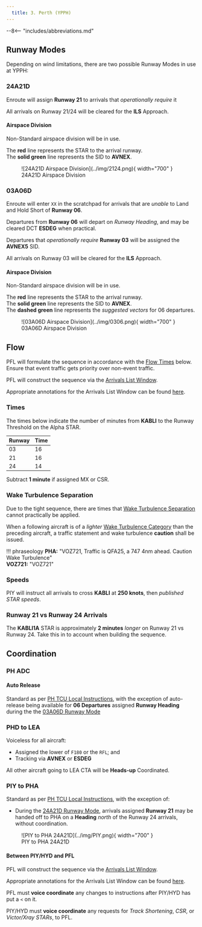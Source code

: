 ```yaml
---
  title: 3. Perth (YPPH)
---
```


--8<-- "includes/abbreviations.md"

## Runway Modes
Depending on wind limitations, there are two possible Runway Modes in use at YPPH:

### 24A21D
Enroute will assign **Runway 21** to arrivals that *operationally require* it

All arrivals on Runway 21/24 will be cleared for the **ILS** Approach.

#### Airspace Division
Non-Standard airspace division will be in use.

The **red** line represents the STAR to the arrival runway.  
The **solid green** line represents the SID to **AVNEX**.  

<figure markdown>
![24A21D Airspace Division](../img/2124.png){ width="700" }
  <figcaption>24A21D Airspace Division</figcaption>
</figure>

### 03A06D
Enroute will enter `XX` in the scratchpad for arrivals that are *unable* to Land and Hold Short of **Runway 06**.

Departures from **Runway 06** will depart on *Runway Heading*, and may be cleared DCT **ESDEG** when practical.

Departures that *operationally require* **Runway 03** will be assigned the **AVNEX5** SID.

All arrivals on Runway 03 will be cleared for the **ILS** Approach.

#### Airspace Division
Non-Standard airspace division will be in use.

The **red** line represents the STAR to the arrival runway.  
The **solid green** line represents the SID to **AVNEX**.  
The **dashed green** line represents the *suggested vectors* for 06 departures.

<figure markdown>
![03A06D Airspace Division](../img/0306.png){ width="700" }
  <figcaption>03A06D Airspace Division</figcaption>
</figure>

## Flow
PFL will formulate the sequence in accordance with the [Flow Times](#times) below. Ensure that event traffic gets priority over non-event traffic.

PFL will construct the sequence via the [Arrivals List Window](../../../../../../controller-skills/sequencing/#arrivals-list).

Appropriate annotations for the Arrivals List Window can be found [here](../../../../../../client/annotations/#sequencingflow).

### Times
The times below indicate the number of minutes from **KABLI** to the Runway Threshold on the Alpha STAR.

| Runway | Time |
| ---------- | --- |
| 03      | 16|
| 21      | 16 |
| 24     | 14 |

Subtract **1 minute** if assigned MX or CSR.

### Wake Turbulence Separation
Due to the tight sequence, there are times that [Wake Turbulence Separation](../../../../../../separation-standards/waketurb/#airspace) cannot practically be applied.

When a following aircraft is of a *lighter* [Wake Turbulence Category](../../../../../../separation-standards/waketurb/#categories) than the preceding aircraft, a traffic statement and wake turbulence **caution** shall be issued.

!!! phraseology
    **PHA:** "VOZ721, Traffic is QFA25, a 747 4nm ahead. Caution Wake Turbulence"  
    **VOZ721:** "VOZ721"

### Speeds
PIY will instruct all arrivals to cross **KABLI** at **250 knots**, then *published STAR speeds*.

### Runway 21 vs Runway 24 Arrivals
The **KABLI1A** STAR is approximately **2 minutes** *longer* on Runway 21 vs Runway 24. Take this in to account when building the sequence.

## Coordination
### PH ADC
#### Auto Release
Standard as per [PH TCU Local Instructions](../../../../../../terminal/perth/#ph-adc), with the exception of auto-release being available for **06 Departures** assigned **Runway Heading** during the the [03A06D Runway Mode](#03a06d)

### PHD to LEA
Voiceless for all aircraft:

- Assigned the lower of `F180` or the `RFL`; and  
- Tracking via **AVNEX** or **ESDEG**

All other aircraft going to LEA CTA will be **Heads-up** Coordinated.

### PIY to PHA
Standard as per [PH TCU Local Instructions](../../../../../../terminal/perth/#arrivals), with the exception of:

- During the [24A21D Runway Mode](#24a21d), arrivals assigned **Runway 21** may be handed off to PHA on a **Heading** *north* of the Runway 24 arrivals, without coordination.

<figure markdown>
![PIY to PHA 24A21D](../img/PIY.png){ width="700" }
  <figcaption>PIY to PHA 24A21D</figcaption>
</figure>

#### Between PIY/HYD and PFL
PFL will construct the sequence via the [Arrivals List Window](../../../../../../controller-skills/sequencing/#arrivals-list).

Appropriate annotations for the Arrivals List Window can be found [here](../../../../../../client/annotations/#sequencingflow).

PFL must **voice coordinate** any changes to instructions after PIY/HYD has put a `<` on it.

PIY/HYD must **voice coordinate** any requests for *Track Shortening*, *CSR*, or *Victor/Xray STARs*, to PFL.